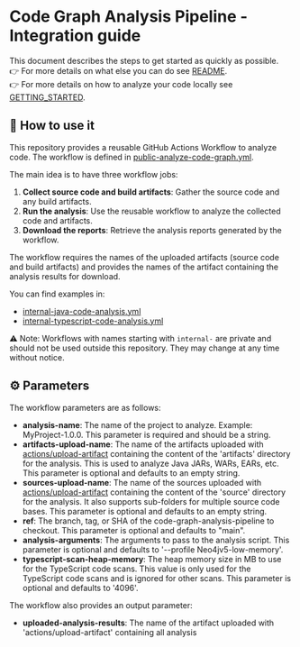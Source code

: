 # Code Graph Analysis Pipeline - Integration guide

This document describes the steps to get started as quickly as possible.  
:point_right: For more details on what else you can do see [README](./README.md).  
:point_right: For more details on how to analyze your code locally see [GETTING_STARTED](./GETTING_STARTED.md).  

## :rocket: How to use it

This repository provides a reusable GitHub Actions Workflow to analyze code. The workflow is defined in [public-analyze-code-graph.yml](./.github/workflows/public-analyze-code-graph.yml).

The main idea is to have three workflow jobs:

1. **Collect source code and build artifacts**: Gather the source code and any build artifacts.
2. **Run the analysis**: Use the reusable workflow to analyze the collected code and artifacts.
3. **Download the reports**: Retrieve the analysis reports generated by the workflow.

The workflow requires the names of the uploaded artifacts (source code and build artifacts) and provides the names of the artifact containing the analysis results for download.

You can find examples in:

- [internal-java-code-analysis.yml](./.github/workflows/internal-java-code-analysis.yml)
- [internal-typescript-code-analysis.yml](./.github/workflows/internal-typescript-code-analysis.yml)

:warning: Note: Workflows with names starting with `internal-` are private and should not be used outside this repository. They may change at any time without notice.

## :gear: Parameters

The workflow parameters are as follows:

- **analysis-name**: The name of the project to analyze. Example: MyProject-1.0.0. This parameter is required and should be a string.
- **artifacts-upload-name**: The name of the artifacts uploaded with [actions/upload-artifact](https://github.com/actions/upload-artifact/tree/65c4c4a1ddee5b72f698fdd19549f0f0fb45cf08) containing the content of the 'artifacts' directory for the analysis. This is used to analyze Java JARs, WARs, EARs, etc. This parameter is optional and defaults to an empty string.
- **sources-upload-name**: The name of the sources uploaded with [actions/upload-artifact](https://github.com/actions/upload-artifact/tree/65c4c4a1ddee5b72f698fdd19549f0f0fb45cf08) containing the content of the 'source' directory for the analysis. It also supports sub-folders for multiple source code bases. This parameter is optional and defaults to an empty string.
- **ref**: The branch, tag, or SHA of the code-graph-analysis-pipeline to checkout. This parameter is optional and defaults to "main".
- **analysis-arguments**: The arguments to pass to the analysis script. This parameter is optional and defaults to '--profile Neo4jv5-low-memory'.
- **typescript-scan-heap-memory**: The heap memory size in MB to use for the TypeScript code scans. This value is only used for the TypeScript code scans and is ignored for other scans. This parameter is optional and defaults to '4096'.

The workflow also provides an output parameter:

- **uploaded-analysis-results**: The name of the artifact uploaded with 'actions/upload-artifact' containing all analysis